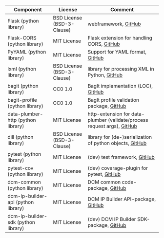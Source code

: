 |Component|License|Comment|
|-|-|-|
|Flask (python library) | BSD License (BSD-3-Clause) | webframework, [GitHub](https://github.com/pallets/flask/) |
|Flask-CORS (python library) | MIT License | Flask extension for handling CORS, [GitHub](https://github.com/corydolphin/flask-cors) |
|PyYAML (python library) | MIT License | Support for YAML format, [GitHub](https://github.com/yaml/pyyaml) |
|lxml (python library) | BSD License (BSD-3-Clause) | library for processing XML in Python, [GitHub](https://github.com/lxml/lxml) |
|bagit (python library) | CC0 1.0 | BagIt implementation  (LOC), [GitHub](https://github.com/LibraryOfCongress/bagit-python) |
|bagit-profile (python library) | CC0 1.0 | BagIt profile validation package, [GitHub](https://github.com/bagit-profiles/bagit-profiles-validator) |
|data-plumber-http (python library) | MIT License | http-extension for data-plumber (validate/process request args), [GitHub](https://github.com/RichtersFinger/data-plumber-http) |
|dill (python library)|BSD License (BSD-3-Clause)| library for (de-)serialization of python objects, [GitHub](https://github.com/uqfoundation/dill)|
|pytest (python library) | MIT License | (dev) test framework, [GitHub](https://github.com/pytest-dev/pytest) |
|pytest-cov (python library) | MIT License | (dev) coverage-plugin for pytest, [GitHub](https://github.com/pytest-dev/pytest-cov) |
|dcm-common (python library) | MIT License | DCM common code-package, [GitHub](https://github.com/lzv-nrw/dcm-common) |
|dcm-ip-builder-api (python library) | MIT License | DCM IP Builder API-package, [GitHub](https://github.com/lzv-nrw/dcm-ip-builder-api) |
|dcm-ip-builder-sdk (python library) | MIT License | (dev) DCM IP Builder SDK-package, [GitHub](https://github.com/lzv-nrw/dcm-ip-builder-api) |
